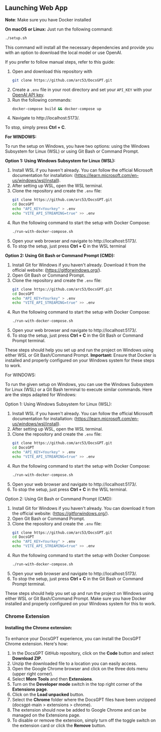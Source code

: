 ## Launching Web App
**Note**: Make sure you have Docker installed

**On macOS or Linux:**
Just run the following command:

```bash
./setup.sh
```

This command will install all the necessary dependencies and provide you with an option to download the local model or use OpenAI.

If you prefer to follow manual steps, refer to this guide:

1. Open and download this repository with 
   ```bash
   git clone https://github.com/arc53/DocsGPT.git
   ```
2. Create a `.env` file in your root directory and set your `API_KEY` with your [OpenAI API key](https://platform.openai.com/account/api-keys).
3. Run the following commands:
   ```bash
   docker-compose build && docker-compose up
   ```
4. Navigate to http://localhost:5173/.

To stop, simply press **Ctrl + C**.

**For WINDOWS:**

To run the setup on Windows, you have two options: using the Windows Subsystem for Linux (WSL) or using Git Bash or Command Prompt.

**Option 1: Using Windows Subsystem for Linux (WSL):**

1. Install WSL if you haven't already. You can follow the official Microsoft documentation for installation: (https://learn.microsoft.com/en-us/windows/wsl/install).
2. After setting up WSL, open the WSL terminal.
3. Clone the repository and create the `.env` file:
   ```bash
   git clone https://github.com/arc53/DocsGPT.git
   cd DocsGPT
   echo "API_KEY=Yourkey" > .env
   echo "VITE_API_STREAMING=true" >> .env
   ```
4. Run the following command to start the setup with Docker Compose:
   ```bash
   ./run-with-docker-compose.sh
   ```
6. Open your web browser and navigate to http://localhost:5173/.
7. To stop the setup, just press **Ctrl + C** in the WSL terminal

**Option 2: Using Git Bash or Command Prompt (CMD):**

1. Install Git for Windows if you haven't already. Download it from the official website: (https://gitforwindows.org/).
2. Open Git Bash or Command Prompt.
3. Clone the repository and create the `.env` file:
   ```bash
   git clone https://github.com/arc53/DocsGPT.git
   cd DocsGPT
   echo "API_KEY=Yourkey" > .env
   echo "VITE_API_STREAMING=true" >> .env
   ```
4. Run the following command to start the setup with Docker Compose:
   ```bash
   ./run-with-docker-compose.sh
   ```
5. Open your web browser and navigate to http://localhost:5173/.
6. To stop the setup, just press **Ctrl + C** in the Git Bash or Command Prompt terminal.

These steps should help you set up and run the project on Windows using either WSL or Git Bash/Command Prompt. 
**Important:** Ensure that Docker is installed and properly configured on your Windows system for these steps to work.


For WINDOWS:

To run the given setup on Windows, you can use the Windows Subsystem for Linux (WSL) or a Git Bash terminal to execute similar commands. Here are the steps adapted for Windows:

Option 1: Using Windows Subsystem for Linux (WSL):

1. Install WSL if you haven't already. You can follow the official Microsoft documentation for installation: (https://learn.microsoft.com/en-us/windows/wsl/install).
2. After setting up WSL, open the WSL terminal.
3. Clone the repository and create the `.env` file:
   ```bash
   git clone https://github.com/arc53/DocsGPT.git
   cd DocsGPT
   echo "API_KEY=Yourkey" > .env
   echo "VITE_API_STREAMING=true" >> .env
   ```
4. Run the following command to start the setup with Docker Compose:
    ```bash
    ./run-with-docker-compose.sh
    ```
5. Open your web browser and navigate to http://localhost:5173/.
6. To stop the setup, just press **Ctrl + C** in the WSL terminal.

Option 2: Using Git Bash or Command Prompt (CMD):

1. Install Git for Windows if you haven't already. You can download it from the official website: (https://gitforwindows.org/).
2. Open Git Bash or Command Prompt.
3. Clone the repository and create the `.env` file:
   ```bash
   git clone https://github.com/arc53/DocsGPT.git
   cd DocsGPT
   echo "API_KEY=Yourkey" > .env
   echo "VITE_API_STREAMING=true" >> .env
   ```
4. Run the following command to start the setup with Docker Compose:
   ```bash
   ./run-with-docker-compose.sh
   ```
5. Open your web browser and navigate to http://localhost:5173/.
6. To stop the setup, just press **Ctrl + C** in the Git Bash or Command Prompt terminal.

These steps should help you set up and run the project on Windows using either WSL or Git Bash/Command Prompt. Make sure you have Docker installed and properly configured on your Windows system for this to work.


### Chrome Extension

#### Installing the Chrome extension:
To enhance your DocsGPT experience, you can install the DocsGPT Chrome extension. Here's how:

1. In the DocsGPT GitHub repository, click on the **Code** button and select **Download ZIP**.
2. Unzip the downloaded file to a location you can easily access.
3. Open the Google Chrome browser and click on the three dots menu (upper right corner).
4. Select **More Tools** and then **Extensions**.
5. Turn on the **Developer mode** switch in the top right corner of the **Extensions page**.
6. Click on the **Load unpacked** button.
7. Select the **Chrome** folder where the DocsGPT files have been unzipped (docsgpt-main > extensions > chrome).
8. The extension should now be added to Google Chrome and can be managed on the Extensions page.
9. To disable or remove the extension, simply turn off the toggle switch on the extension card or click the **Remove** button.
